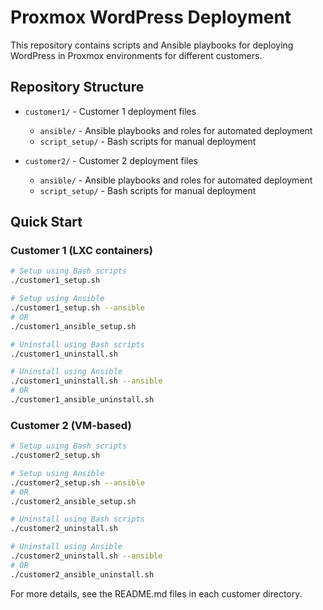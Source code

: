 # Proxmox WordPress Deployment

This repository contains scripts and Ansible playbooks for deploying WordPress in Proxmox environments for different customers.

## Repository Structure

- `customer1/` - Customer 1 deployment files
  - `ansible/` - Ansible playbooks and roles for automated deployment
  - `script_setup/` - Bash scripts for manual deployment
  
- `customer2/` - Customer 2 deployment files
  - `ansible/` - Ansible playbooks and roles for automated deployment
  - `script_setup/` - Bash scripts for manual deployment

## Quick Start

### Customer 1 (LXC containers)

```bash
# Setup using Bash scripts
./customer1_setup.sh

# Setup using Ansible
./customer1_setup.sh --ansible
# OR
./customer1_ansible_setup.sh

# Uninstall using Bash scripts
./customer1_uninstall.sh

# Uninstall using Ansible
./customer1_uninstall.sh --ansible
# OR
./customer1_ansible_uninstall.sh
```

### Customer 2 (VM-based)

```bash
# Setup using Bash scripts
./customer2_setup.sh

# Setup using Ansible
./customer2_setup.sh --ansible
# OR
./customer2_ansible_setup.sh

# Uninstall using Bash scripts
./customer2_uninstall.sh

# Uninstall using Ansible
./customer2_uninstall.sh --ansible
# OR
./customer2_ansible_uninstall.sh
```

For more details, see the README.md files in each customer directory.
